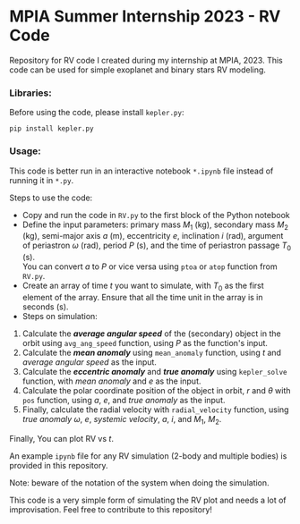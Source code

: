 # MPIA Summer Internship 2023 - RV Code
Repository for RV code I created during my internship at MPIA, 2023. This code can be used for simple exoplanet and binary stars RV modeling.

### Libraries:
Before using the code, please install `kepler.py`:

```
pip install kepler.py
```

### Usage:
This code is better run in an interactive notebook `*.ipynb` file instead of running it in `*.py`.

Steps to use the code:
* Copy and run the code in `RV.py` to the first block of the Python notebook
* Define the input parameters: primary mass $M_1$ (kg), secondary mass $M_2$ (kg), semi-major axis $a$ (m), eccentricity $e$, inclination $i$ (rad), argument of periastron $\omega$ (rad), period $P$ (s), and the time of periastron passage $T_0$ (s). <br>
   You can convert $a$ to $P$ or vice versa using `ptoa` or `atop` function from `RV.py`.
* Create an array of time $t$ you want to simulate, with $T_0$ as the first element of the array. Ensure that all the time unit in the array is in seconds (s).
* Steps on simulation:
1. Calculate the _**average angular speed**_ of the (secondary) object in the orbit using `avg_ang_speed` function, using $P$ as the function's input.
2. Calculate the _**mean anomaly**_ using `mean_anomaly` function, using $t$ and _average angular speed_ as the input.
3. Calculate the _**eccentric anomaly**_ and _**true anomaly**_ using `kepler_solve` function, with _mean anomaly_ and $e$ as the input.
4. Calculate the polar coordinate position of the object in orbit, $r$ and $\theta$ with `pos` function, using $a$, $e$, and _true anomaly_ as the input.
5. Finally, calculate the radial velocity with `radial_velocity` function, using _true anomaly_ $\omega$, $e$, _systemic velocity_, $a$, $i$, and $M_1$, $M_2$.

Finally, You can plot RV vs $t$.

An example `ipynb` file for any RV simulation (2-body and multiple bodies) is provided in this repository.

Note: beware of the notation of the system when doing the simulation.

This code is a very simple form of simulating the RV plot and needs a lot of improvisation. Feel free to contribute to this repository!
